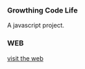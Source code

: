 ### Growthing Code Life

A javascript project.

### WEB
[visit the web](https://vast-headland-26623.herokuapp.com/)
